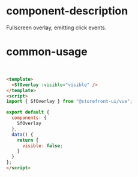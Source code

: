# component-description
Fullscreen overlay, emitting click events. 

# common-usage
<br>
<SfDocsOverlay />

```html
<template>
  <SfOverlay :visible="visible" />
</template>
<script>
import { SfOverlay } from "@storefront-ui/vue";

export default {
  components: {
    SfOverlay
  },
  data() {
    return {
      visible: false;
    }
  }
};
</script>
```
